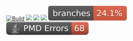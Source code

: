 [![Build](https://github.com/Uni-Sopron/szta-22t-azul-azure/actions/workflows/gradle.yml/badge.svg)](https://github.com/Uni-Sopron/szta-22t-azul-azure/actions/workflows/gradle.yml)
<a href="https://hub.docker.com/r/soeazul/azulgame"><img src="https://img.shields.io/badge/docker-automated_builds-blue?logo=docker"/></a>
<a href="https://uni-sopron.github.io/szta-22t-azul-azure/javadoc/azul/package-summary.html" target="_blank"><img src="https://img.shields.io/badge/documentation-online-green?logo=googlechrome"/></a>
<a href="https://uni-sopron.github.io/szta-22t-azul-azure/jacoco/index.html" target="_blank"><img src="/.github/badges/coverage.svg"/></a>
![Branches](.github/badges/branches.svg)
<a href="https://uni-sopron.github.io/szta-22t-azul-azure/pmd/main.html" target="_blank"><img src="/.github/badges/pmd.svg"/></a>
